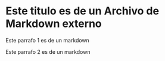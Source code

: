 # Este titulo es de un Archivo de Markdown externo

Este parrafo 1 es de un markdown

Este parrafo 2 es de un markdown 
